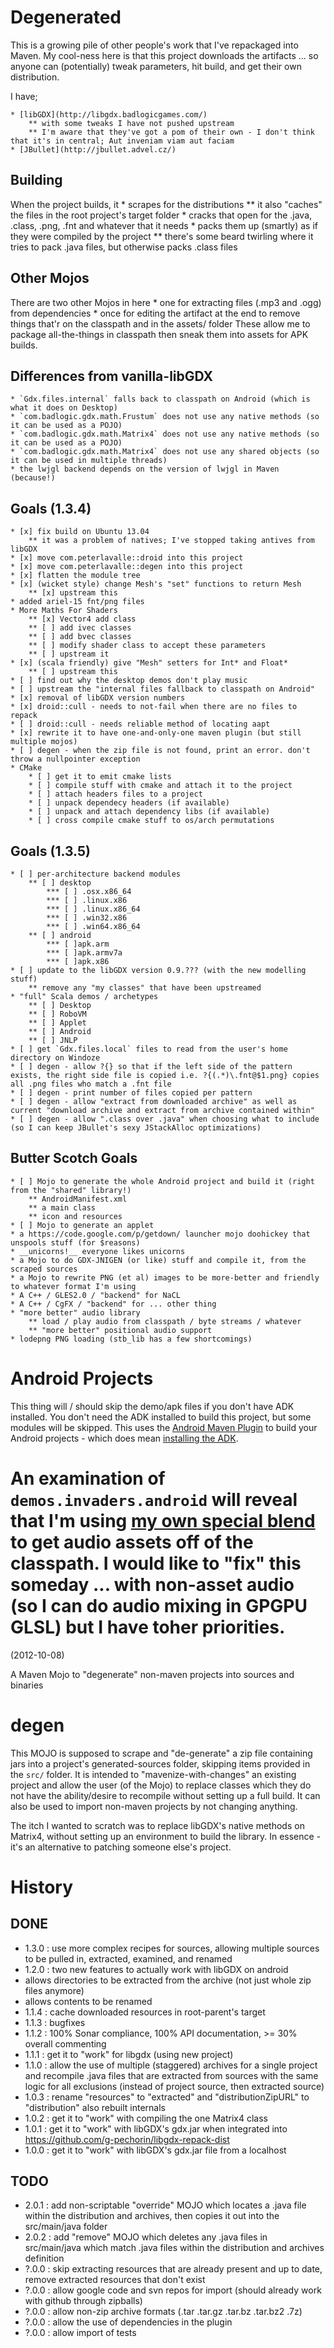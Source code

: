 Degenerated
===========

This is a growing pile of other people's work that I've repackaged into Maven.
My cool-ness here is that this project downloads the artifacts ... so anyone can (potentially) tweak parameters, hit build, and get their own distribution.

I have;

	* [libGDX](http://libgdx.badlogicgames.com/)
		** with some tweaks I have not pushed upstream
		** I'm aware that they've got a pom of their own - I don't think that it's in central; Aut inveniam viam aut faciam
	* [JBullet](http://jbullet.advel.cz/)


Building
-------
When the project builds, it
	* scrapes for the distributions
		** it also "caches" the files in the root project's target folder
	* cracks that open for the .java, .class, .png, .fnt and whatever that it needs
	* packs them up (smartly) as if they were compiled by the project
		** there's some beard twirling where it tries to pack .java files, but otherwise packs .class files

Other Mojos
-----------
There are two other Mojos in here
	* one for extracting files (.mp3 and .ogg) from dependencies
	* once for editing the artifact at the end to remove things that'r on the classpath and in the assets/ folder
These allow me to package all-the-things in classpath then sneak them into assets for APK builds.

Differences from vanilla-libGDX
-------------------------------
	* `Gdx.files.internal` falls back to classpath on Android (which is what it does on Desktop)
	* `com.badlogic.gdx.math.Frustum` does not use any native methods (so it can be used as a POJO)
	* `com.badlogic.gdx.math.Matrix4` does not use any native methods (so it can be used as a POJO)
	* `com.badlogic.gdx.math.Matrix4` does not use any shared objects (so it can be used in multiple threads)
	* the lwjgl backend depends on the version of lwjgl in Maven (because!)

Goals (1.3.4)
------------------
	* [x] fix build on Ubuntu 13.04
		** it was a problem of natives; I've stopped taking antives from libGDX
	* [x] move com.peterlavalle::droid into this project
	* [x] move com.peterlavalle::degen into this project
	* [x] flatten the module tree
	* [x] (wicket style) change Mesh's "set" functions to return Mesh
		** [x] upstream this
	* added ariel-15 fnt/png files
	* More Maths For Shaders
		** [x] Vector4 add class
		** [ ] add ivec classes
		** [ ] add bvec classes
		** [ ] modify shader class to accept these parameters
		** [ ] upstream it
	* [x] (scala friendly) give "Mesh" setters for Int* and Float*
		** [ ] upstream this
	* [ ] find out why the desktop demos don't play music
	* [ ] upstream the "internal files fallback to classpath on Android"
	* [x] removal of libGDX version numbers
	* [x] droid::cull - needs to not-fail when there are no files to repack
	* [ ] droid::cull - needs reliable method of locating aapt
	* [x] rewrite it to have one-and-only-one maven plugin (but still multiple mojos)
	* [ ] degen - when the zip file is not found, print an error. don't throw a nullpointer exception
	* CMake
		* [ ] get it to emit cmake lists
		* [ ] compile stuff with cmake and attach it to the project
		* [ ] attach headers files to a project
		* [ ] unpack dependecy headers (if available)
		* [ ] unpack and attach dependency libs (if available)
		* [ ] cross compile cmake stuff to os/arch permutations
 
Goals (1.3.5)
------------------
	* [ ] per-architecture backend modules
		** [ ] desktop
			*** [ ] .osx.x86_64
			*** [ ] .linux.x86
			*** [ ] .linux.x86_64
			*** [ ] .win32.x86
			*** [ ] .win64.x86_64
		** [ ] android
			*** [ ]apk.arm
			*** [ ]apk.armv7a
			*** [ ]apk.x86
	* [ ] update to the libGDX version 0.9.??? (with the new modelling stuff)
		** remove any "my classes" that have been upstreamed
	* "full" Scala demos / archetypes
		** [ ] Desktop
		** [ ] RoboVM
		** [ ] Applet
		** [ ] Android
		** [ ] JNLP
	* [ ] get `Gdx.files.local` files to read from the user's home directory on Windoze
	* [ ] degen - allow ?{} so that if the left side of the pattern exists, the right side file is copied i.e. ?{(.*)\.fnt@$1.png} copies all .png files who match a .fnt file
	* [ ] degen - print number of files copied per pattern
	* [ ] degen - allow "extract from downloaded archive" as well as current "download archive and extract from archive contained within"
	* [ ] degen - allow ".class over .java" when choosing what to include (so I can keep JBullet's sexy JStackAlloc optimizations)

Butter Scotch Goals
-------------------
	* [ ] Mojo to generate the whole Android project and build it (right from the "shared" library!)
		** AndroidManifest.xml
		** a main class
		** icon and resources
	* [ ] Mojo to generate an applet
	* a https://code.google.com/p/getdown/ launcher mojo doohickey that unspools stuff (for $reasons)
	* __unicorns!__ everyone likes unicorns
	* a Mojo to do GDX-JNIGEN (or like) stuff and compile it, from the scraped sources
	* a Mojo to rewrite PNG (et al) images to be more-better and friendly to whatever format I'm using
	* A C++ / GLES2.0 / "backend" for NaCL
	* A C++ / CgFX / "backend" for ... other thing
	* "more better" audio library
		** load / play audio from classpath / byte streams / whatever
		** "more better" positional audio support
	* lodepng PNG loading (stb_lib has a few shortcomings)

Android Projects
================
This thing will / should skip the demo/apk files if you don't have ADK installed.
You don't need the ADK installed to build this project, but some modules will be skipped.
This uses the [Android Maven Plugin](http://code.google.com/p/maven-android-plugin/) to build your Android projects - which does mean [installing the ADK](http://code.google.com/p/maven-android-plugin/wiki/GettingStarted).

An examination of `demos.invaders.android` will reveal that I'm using [my own special blend](https://github.com/g-pechorin/droid-maven-plugin) to get audio assets off of the classpath.
I would like to "fix" this someday ... with non-asset audio (so I can do audio mixing in GPGPU GLSL) but I have toher priorities.
=======
(2012-10-08)

A Maven Mojo to "degenerate" non-maven projects into sources and binaries

degen
=====

This MOJO is supposed to scrape and "de-generate" a zip file containing jars into a project's generated-sources folder, skipping items provided in the `src/` folder.
It is intended to "mavenize-with-changes" an existing project and allow the user (of the Mojo) to replace classes which they do not have the ability/desire to recompile without setting up a full build.
It can also be used to import non-maven projects by not changing anything.

The itch I wanted to scratch was to replace libGDX's native methods on Matrix4, without setting up an environment to build the library.
In essence - it's an alternative to patching someone else's project.

History
=======
DONE
----
 * 1.3.0 : use more complex recipes for sources, allowing multiple sources to be pulled in, extracted, examined, and renamed
 * 1.2.0 : two new features to actually work with libGDX on android
  * allows directories to be extracted from the archive (not just whole zip files anymore)
  * allows contents to be renamed
 * 1.1.4 : cache downloaded resources in root-parent's target
 * 1.1.3 : bugfixes
 * 1.1.2 : 100% Sonar compliance, 100% API documentation, >= 30% overall commenting
 * 1.1.1 : get it to "work" for libgdx (using new project)
 * 1.1.0 : allow the use of multiple (staggered) archives for a single project and recompile .java files that are extracted from sources with the same logic for all exclusions (instead of project source, then extracted source)
 * 1.0.3 : rename "resources" to "extracted" and "distributionZipURL" to "distribution" also rebuilt internals
 * 1.0.2 : get it to "work" with compiling the one Matrix4 class
 * 1.0.1 : get it to "work" with libGDX's gdx.jar when integrated into https://github.com/g-pechorin/libgdx-repack-dist
 * 1.0.0 : get it to "work" with libGDX's gdx.jar file from a localhost


TODO
----
 * 2.0.1 : add non-scriptable "override" MOJO which locates a .java file within the distribution and archives, then copies it out into the src/main/java folder
 * 2.0.2 : add "remove" MOJO which deletes any .java files in src/main/java which match .java files within the distribution and archives definition
 * ?.0.0 : skip extracting resources that are already present and up to date, remove extracted resources that don't exist
 * ?.0.0 : allow google code and svn repos for import (should already work with github through zipballs)
 * ?.0.0 : allow non-zip archive formats (.tar .tar.gz .tar.bz .tar.bz2 .7z)
 * ?.0.0 : allow the use of dependencies in the plugin
 * ?.0.0 : allow import of tests
